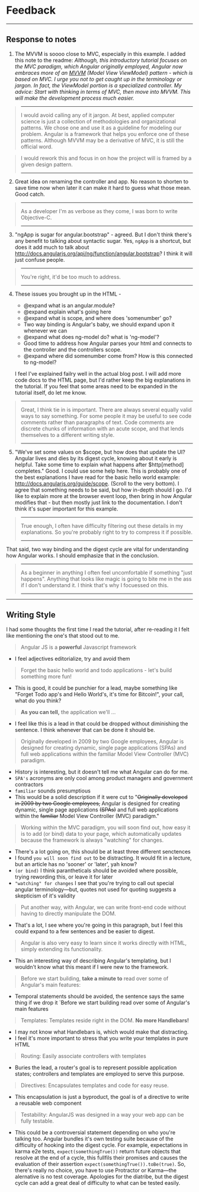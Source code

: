 Feedback
===
---


Response to notes
---

1. The MVVM is soooo close to MVC, especially in this example. I added this note to the readme: *Although, this introductory tutorial focuses on the MVC paradigm, which Angular originally employed, Angular now embraces more of an [MVVM](http://addyosmani.com/blog/understanding-mvvm-a-guide-for-javascript-developers/) (Model View ViewModel) pattern - which is based on MVC. I urge you not to get caught up in the terminology or jargon. In fact, the ViewModel portion is a specialized controller. My advice: Start with thinking in terms of MVC, then move into MVVM. This will make the development process much easier.*
 > ---
 > I would avoid calling any of it jargon. At best, applied computer science is just a collection of methodologies and organizational patterns. We chose one and use it as a guideline for modeling our problem. Angular is a framework that helps you enforce one of these patterns. Although MVVM may be a derivative of MVC, it is still the official word. 
 > 

 > I would rework this and focus in on how the project will is framed by a given design pattern.
 >
 > ---
2. Great idea on renaming the controller and app. No reason to shorten to save time now when later it can make it hard to guess what those mean. Good catch. 
 > ---
 > As a developer I'm as verbose as they come, I was born to write Objective-C.
 >
 > ---
3. "ngApp is sugar for angular.bootstrap" - agreed. But I don't think there's any benefit to talking about syntactic sugar. Yes, `ngApp` is a shortcut, but does it add much to talk about http://docs.angularjs.org/api/ng/function/angular.bootstrap? I think it will just confuse people.
 > ---
 > You're right, it'd be too much to address.
 >
 > ---
4. These issues you brought up in the HTML - 
    - @expand what is an angular.module?
    - @expand explain what's going here
    - @expand what is scope, and where does 'somenumber' go?
    - Two way binding is Angular's baby, we should expand upon it whenever we can
    - @expand what does ng-model do? what is 'ng-model'?
    - Good time to address how Angular parses your html and connects to the controller and the controllers scope.
    - @expand where did somenumber come from? How is this connected to ng-model?

    I feel I've explained failry well in the actual blog post. I will add more code docs to the HTML page, but I'd rather keep the big explanations in the tutorial. If you feel that some areas need to be expanded in the tutorial itself, do let me know.
 > ---
 > Great, I think tie in is important. There are always several equally valid ways to say something. For some people it may be useful to see code comments rather than paragraphs of text. Code comments are discrete chunks of information with an acute scope, and that lends themselves to a different writing style.
 >
 > ---

5. "We've set some values on $scope, but how does that update the UI? Angular lives and dies by its digest cycle, knowing about it early is helpful. Take some time to explain what happens after $http[method] completes." Good. I could use some help here. This is probably one of the best explanations I have read for the basic hello world example: http://docs.angularjs.org/guide/scope. (Scroll to the very bottom). I agree that something needs to be said, but how in-depth should I go. I'd like to explain more at the browser event loop, then bring in how Angular modifies that - but then mostly just link to the documentation. I don't think it's super important for this example. 
 > ---
 > True enough, I often have difficulty filtering out these details in my explanations. So you're probably right to try to compress it if possible.
 >
 > ---
 
That said, two way binding and the digest cycle are vital for understanding how Angular works. I should emphasize that in the conclusion.
 > ---
 > As a beginner in anything I often feel uncomfortable if something "just happens". Anything that looks like magic is going to bite me in the ass if I don't understand it. I think that's why I focuessed on this.
 >
 > ---

---

Writing Style
---

I had some thoughts the first time I read the tutorial, after re-reading it I felt like mentioning the one's that stood out to me.

> Angular JS is a __powerful__ Javascript framework

- I feel adjectives editorialize, try and avoid them


> Forget the basic hello world and todo applications - let's build something more fun!

- This is good, it could be punchier for a lead, maybe something like "Forget Todo app's and Hello World's, it's time for Bitcoin!", your call, what do you think?


> __As you can tell,__ the application we'll …

- I feel like this is a lead in that could be dropped without diminishing the sentence. I think whenever that can be done it should be.


> Originally developed in 2009 by two Google employees, Angular is designed for creating dynamic, single page applications (SPAs) and full web applications within the familiar Model View Controller (MVC) paradigm.

- History is interesting, but it doesn't tell me what Angular can do for me. 
- `SPA's` acronyms are only cool among product managers and government contractors
- `familiar` sounds presumptious
- This would be a solid description if it were cut to "~~Originally developed in 2009 by two Google employees,~~ Angular is designed for creating dynamic, single page applications ~~(SPAs)~~ and full web applications within the ~~familiar~~ Model View Controller (MVC) paradigm."


> Working within the MVC paradigm, you will soon find out, how easy it is to add (or bind) data to your page, which automatically updates because the framework is always "watching" for changes.

- There's a lot going on, this should be at least three different senctences
- I found `you will soon find out` to be distracting. It would fit in a lecture, but an article has no 'sooner' or 'later', yah know?
- `(or bind)` I think parantheticals should be avoided where possible, trying rewording this, or leave it for later
- `"watching" for changes` I see that you're trying to call out special angular terminology—but, quotes not used for quoting suggests a skepticism of it's validity

> Put another way, with Angular, we can write front-end code without having to directly manipulate the DOM.

- That's a lot, I see where you're going in this paragraph, but I feel this could expand to a few sentences and be easier to digest.
 

> Angular is also very easy to learn since it works directly with HTML, simply extending its functionality.

- This an interesting way of describing Angular's templating, but I wouldn't know what this meant if I were new to the framework.

> Before we start building, __take a minute to__ read over some of Angular's main features:

- Temporal statements should be avoided, the sentence says the same thing if we drop it `Before we start building read over some of Angular's main features
 

> Templates: Templates reside right in the DOM. __No more Handlebars!__

- I may not know what Handlebars is, which would make that distracting.
- I feel it's more important to stress that you write your templates in pure HTML


> Routing: Easily associate controllers with templates

- Buries the lead, a router's goal is to represent possible application states; controllers and templates are employed to serve this purpose.


> Directives: Encapsulates templates and code for easy reuse.

- This encapsulation is just a byproduct, the goal is of a directive to write a reusable web component


> Testability: AngularJS was designed in a way your web app can be fully testable.

- This could be a controversial statement depending on who you're talking too. Angular bundles it's own testing suite because of the difficulty of hooking into the digest cycle. For example, expectations in karma e2e tests, `expect(somethingTrue())` return future objects that resolve at the end of a cycle, this fullfils their promises and causes the evaluation of their assertion `expect(somethingTrue()).toBe(true)`. So, there's really no choice, you have to use Protractor or Karma—the alernative is no test coverage. Apologies for the diatribe, but the digest cycle can add a great deal of difficulty to what can be tested easily.
